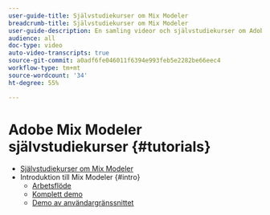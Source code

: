 ```yaml
---
user-guide-title: Självstudiekurser om Mix Modeler
breadcrumb-title: Självstudiekurser om Mix Modeler
user-guide-description: En samling videor och självstudiekurser om Adobe Mix Modeler.
audience: all
doc-type: video
auto-video-transcripts: true
source-git-commit: a0adf6fe046011f6394e993feb5e2282be66eec4
workflow-type: tm+mt
source-wordcount: '34'
ht-degree: 55%

---
```



# Adobe Mix Modeler självstudiekurser {#tutorials}

+ [Självstudiekurser om Mix Modeler](/help/tutorials/overview.md)
+ Introduktion till Mix Modeler {#intro}
   + [Arbetsflöde](/help/tutorials/intro/user-workflow.md)
   + [Komplett demo](/help/tutorials/intro/demo.md)
   + [Demo av användargränssnittet](/help/tutorials/intro/user-interface-tour.md)
